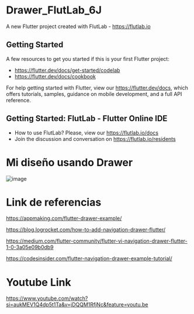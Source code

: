 # Drawer_FlutLab_6J

A new Flutter project created with FlutLab - https://flutlab.io

## Getting Started

A few resources to get you started if this is your first Flutter project:

- https://flutter.dev/docs/get-started/codelab
- https://flutter.dev/docs/cookbook

For help getting started with Flutter, view our
https://flutter.dev/docs, which offers tutorials,
samples, guidance on mobile development, and a full API reference.

## Getting Started: FlutLab - Flutter Online IDE

- How to use FlutLab? Please, view our https://flutlab.io/docs
- Join the discussion and conversation on https://flutlab.io/residents


# Mi diseño usando Drawer
![image](https://github.com/JaquelineGalindoHuitron/Drawer_FlutLab_6J/assets/143548375/ba2ae5f6-4a4b-4b91-b0dd-431c62123921)


# Link de referencias
https://appmaking.com/flutter-drawer-example/

https://blog.logrocket.com/how-to-add-navigation-drawer-flutter/

https://medium.com/flutter-community/flutter-vi-navigation-drawer-flutter-1-0-3a05e09b0db9

https://codesinsider.com/flutter-navigation-drawer-example-tutorial/

# Youtube Link
https://www.youtube.com/watch?si=aukMEV1Q4dp5t1Ta&v=jDQQM1RfjNc&feature=youtu.be 

